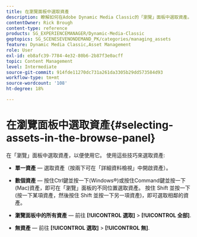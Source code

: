 ```yaml
---
title: 在瀏覽面板中選取資產
description: 瞭解如何在Adobe Dynamic Media Classic的「瀏覽」面板中選取資產。
contentOwner: Rick Brough
content-type: reference
products: SG_EXPERIENCEMANAGER/Dynamic-Media-Classic
geptopics: SG_SCENESEVENONDEMAND_PK/categories/managing_assets
feature: Dynamic Media Classic,Asset Management
role: User
exl-id: eb8afc39-7784-4e32-80b6-2b87f3e0acff
topic: Content Management
level: Intermediate
source-git-commit: 914fde11270dc731a261da3305b29dd573584d93
workflow-type: tm+mt
source-wordcount: '108'
ht-degree: 18%

---
```


# 在瀏覽面板中選取資產{#selecting-assets-in-the-browse-panel}

在「瀏覽」面板中選取資產，以便使用它。 使用這些技巧來選取資產:

* **單一資產**  — 選取資產（按兩下可在「詳細資料檢視」中開啟資產）。

* **數個資產**  — 按住Ctrl鍵並按一下(Windows®)或按住Command鍵並按一下(Mac)資產，即可在「瀏覽」面板的不同位置選取資產。 按住 Shift 並按一下 (按一下某項資產，然後按住 Shift 並按一下另一項資產)，即可選取相鄰的資產。

* **瀏覽面板中的所有資產**  — 前往 **[!UICONTROL 選取]** > **[!UICONTROL 全部]**.

* **無資產**  — 前往 **[!UICONTROL 選取]** > **[!UICONTROL 無]**.
